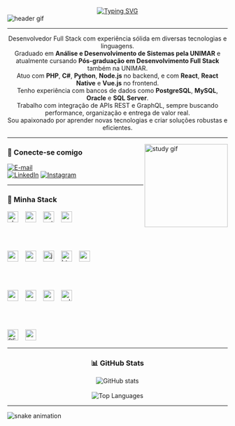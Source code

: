 <div align="center">
  <a href="https://git.io/typing-svg">
    <img src="https://readme-typing-svg.demolab.com?font=Fira+Code&weight=500&size=22&pause=1000&color=00BFFF&center=true&vCenter=true&random=false&width=524&lines=%E2%8A%B9+Bem-vindo+ao+meu+perfil+GitHub!+%F0%9F%91%BB%E2%8A%B9" alt="Typing SVG" />
  </a>
</div>

<img align="center" alt="header gif" src="./src/header-gif.gif">

---

<p align="center">
  Desenvolvedor Full Stack com experiência sólida em diversas tecnologias e linguagens.<br>
  Graduado em <strong>Análise e Desenvolvimento de Sistemas pela UNIMAR</strong> e atualmente cursando <strong>Pós-graduação em Desenvolvimento Full Stack</strong> também na UNIMAR.<br>
  Atuo com <strong>PHP</strong>, <strong>C#</strong>, <strong>Python</strong>, <strong>Node.js</strong> no backend, e com <strong>React</strong>, <strong>React Native</strong> e <strong>Vue.js</strong> no frontend.<br>
  Tenho experiência com bancos de dados como <strong>PostgreSQL</strong>, <strong>MySQL</strong>, <strong>Oracle</strong> e <strong>SQL Server</strong>.<br>
  Trabalho com integração de APIs REST e GraphQL, sempre buscando performance, organização e entrega de valor real.<br>
  Sou apaixonado por aprender novas tecnologias e criar soluções robustas e eficientes.
</p>



---

<img align="right" alt="study gif" height="190px" src="./src/study.gif">

### 🚀 Conecte-se comigo

[![E-mail](https://img.shields.io/badge/-Email-000?style=for-the-badge&logo=microsoft-outlook&logoColor=00BFFF&color:FFF)](mailto:evertonreisnascimento3@gmail.com)  
[![LinkedIn](https://img.shields.io/badge/-LinkedIn-000?style=for-the-badge&logo=linkedin&logoColor=00BFFF&color:FFF)](https://www.linkedin.com/in/everton-reis-nascimento/)
[![Instagram](https://img.shields.io/badge/-Instagram-000?style=for-the-badge&logo=instagram&logoColor=00BFFF&color:FFF)](https://www.instagram.com/everton___reis)

---

### 🧰 Minha Stack

<div align="left">
  <!-- Backend -->
  <img src="https://cdn.jsdelivr.net/gh/devicons/devicon/icons/php/php-original.svg" height="25" alt="php" />
  <img width="8"/>
  <img src="https://cdn.jsdelivr.net/gh/devicons/devicon/icons/csharp/csharp-original.svg" height="25" alt="csharp" />
  <img width="8"/>
  <img src="https://cdn.jsdelivr.net/gh/devicons/devicon/icons/python/python-original.svg" height="25" alt="python" />
  <img width="8"/>
  <img src="https://cdn.jsdelivr.net/gh/devicons/devicon/icons/nodejs/nodejs-original.svg" height="25" alt="nodejs" />
  
  <br><br>

  <!-- Frontend -->
  <img src="https://cdn.jsdelivr.net/gh/devicons/devicon/icons/react/react-original.svg" height="25" alt="react" />
  <img width="8"/>
  <img src="https://cdn.jsdelivr.net/gh/devicons/devicon/icons/vuejs/vuejs-original.svg" height="25" alt="vuejs" />
  <img width="8"/>
  <img src="https://cdn.jsdelivr.net/gh/devicons/devicon/icons/javascript/javascript-original.svg" height="25" alt="javascript" />
  <img width="8"/>
  <img src="https://cdn.jsdelivr.net/gh/devicons/devicon/icons/html5/html5-original.svg" height="25" alt="html5" />
  <img width="8"/>
  <img src="https://cdn.jsdelivr.net/gh/devicons/devicon/icons/css3/css3-original.svg" height="25" alt="css3" />

  <br><br>

  <!-- Bancos de Dados -->
  <img src="https://cdn.jsdelivr.net/gh/devicons/devicon/icons/mysql/mysql-original.svg" height="25" alt="mysql" />
  <img width="8"/>
  <img src="https://cdn.jsdelivr.net/gh/devicons/devicon/icons/postgresql/postgresql-original.svg" height="25" alt="postgresql" />
  <img width="8"/>
  <img src="https://cdn.jsdelivr.net/gh/devicons/devicon/icons/oracle/oracle-original.svg" height="25" alt="oracle" />
  <img width="8"/>
  <img src="https://cdn.jsdelivr.net/gh/devicons/devicon/icons/microsoftsqlserver/microsoftsqlserver-plain.svg" height="25" alt="sql server" />

  <br><br>

  <!-- APIs -->
  <img src="https://img.shields.io/badge/REST-%2300ADD8.svg?style=flat&logo=protocols.io&logoColor=white" height="25" alt="REST" />
  <img width="8"/>
  <img src="https://cdn.jsdelivr.net/gh/devicons/devicon/icons/graphql/graphql-plain.svg" height="25" alt="graphql" />

</div>


---

<div align="center">
  <h3>📊 GitHub Stats</h3>
  <img src="https://github-readme-stats.vercel.app/api?username=SEUUSUARIO&hide_title=true&show_icons=true&include_all_commits=true&count_private=true&line_height=25&hide=issues&bg_color=000&title_color=00BFFF&text_color=FFF&border_radius=3&border_color=1e90ff&icon_color=00BFFF&theme=jolly" alt="GitHub stats"/>
  <br><br>
  <img src="https://github-readme-stats.vercel.app/api/top-langs/?username=SEUUSUARIO&layout=compact&langs_count=8&theme=jolly&bg_color=000&title_color=00BFFF&text_color=FFF&border_color=1e90ff" alt="Top Languages"/>
</div>

---

<picture>
  <source media="(prefers-color-scheme: dark)" srcset="https://raw.githubusercontent.com/SEUUSUARIO/SEUUSUARIO/output/github-contribution-grid-snake-dark.svg" />
  <source media="(prefers-color-scheme: light)" srcset="https://raw.githubusercontent.com/SEUUSUARIO/SEUUSUARIO/output/github-contribution-grid-snake.svg" />
  <img alt="snake animation" src="https://raw.githubusercontent.com/SEUUSUARIO/SEUUSUARIO/output/github-contribution-grid-snake.svg" />
</picture>
